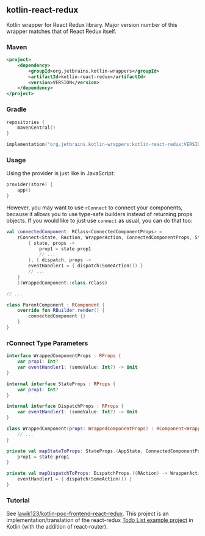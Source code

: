## kotlin-react-redux

Kotlin wrapper for React Redux library. Major version number of this wrapper matches that of React Redux itself.

### Maven

```xml
<project>
    <dependency>
        <groupId>org.jetbrains.kotlin-wrappers</groupId>
        <artifactId>kotlin-react-redux</artifactId>
        <version>VERSION</version>
    </dependency>
</project>
```

### Gradle

```kotlin
repositories {
    mavenCentral()
}

implementation("org.jetbrains.kotlin-wrappers:kotlin-react-redux:VERSION")
```

### Usage

Using the provider is just like in JavaScript:

```kotlin
provider(store) {
    app()
}
```

However, you may want to use `rConnect` to connect your components, because it allows you to use 
type-safe builders instead of returning props objects. If you would like to just use `connect` as usual,
you can do that too:

```kotlin
val connectedComponent: RClass<ConnectedComponentProps> =
    rConnect<State, RAction, WrapperAction, ConnectedComponentProps, StateProps, DispatchProps, WrappedComponentProps>(
        { state, props ->
            prop1 = state.prop1
            // ...
        }, { dispatch, props ->
        eventHandler1 = { dispatch(SomeAction()) }
        // ...
    }
    )(WrappedComponent::class.rClass)

// ...

class ParentComponent : RComponent {
    override fun RBuilder.render() {
        connectedComponent {}
    }
}
```

### rConnect Type Parameters

```kotlin
interface WrappedComponentProps : RProps {
    var prop1: Int?
    var eventHandler1: (someValue: Int?) -> Unit
}

internal interface StateProps : RProps {
    var prop1: Int?
}

internal interface DispatchProps : RProps {
    var eventHandler1: (someValue: Int?) -> Unit
}

class WrappedComponent(props: WrappedComponentProps) : RComponent<WrappedComponentProps, RState>(props) {
    // ...
}

private val mapStateToProps: StateProps.(AppState, ConnectedComponentProps) -> Unit = { state, props ->
    prop1 = state.prop1
}

private val mapDispatchToProps: DispatchProps.((RAction) -> WrapperAction, ConnectedComponentProps) -> Unit = { dispatch, props ->
    eventHandler1 = { dispatch(SomeAction()) }
}
```

### Tutorial

See [lawik123/kotlin-poc-frontend-react-redux](https://github.com/lawik123/kotlin-poc-frontend-react-redux).
This project is an implementation/translation of the react-redux [Todo List example project](https://redux.js.org/basics/example) in Kotlin (with the addition of react-router).
